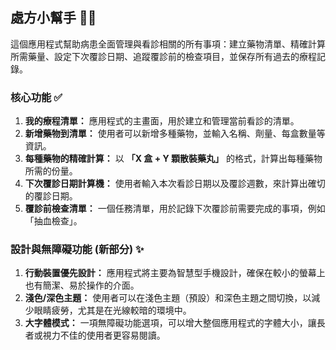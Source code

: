 ## **處方小幫手** 📝💊

這個應用程式幫助病患全面管理與看診相關的所有事項：建立藥物清單、精確計算所需藥量、設定下次覆診日期、追蹤覆診前的檢查項目，並保存所有過去的療程記錄。

### **核心功能** ✅

1.  **我的療程清單：** 應用程式的主畫面，用於建立和管理當前看診的清單。
2.  **新增藥物到清單：** 使用者可以新增多種藥物，並輸入名稱、劑量、每盒數量等資訊。
3.  **每種藥物的精確計算：** 以 **「X 盒 + Y 顆散裝藥丸」** 的格式，計算出每種藥物所需的份量。
4.  **下次覆診日期計算機：** 使用者輸入本次看診日期以及覆診週數，來計算出確切的覆診日期。
5.  **覆診前檢查清單：** 一個任務清單，用於記錄下次覆診前需要完成的事項，例如「抽血檢查」。

### **設計與無障礙功能 (新部分)** ✨

1.  **行動裝置優先設計：** 應用程式將主要為智慧型手機設計，確保在較小的螢幕上也有簡潔、易於操作的介面。
2.  **淺色/深色主題：** 使用者可以在淺色主題（預設）和深色主題之間切換，以減少眼睛疲勞，尤其是在光線較暗的環境中。
3.  **大字體模式：** 一項無障礙功能選項，可以增大整個應用程式的字體大小，讓長者或視力不佳的使用者更容易閱讀。